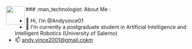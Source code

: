 <div >

  <img align="left" src="https://www.1law.com/wp-content/uploads/2016/08/docubot.gif" height = 50/>

</div>
### :man_technologist: About Me :


- 👋 Hi, I’m @Andyvince01
- 🌱 I'm currently a postgraduate student in Artificial Intelligence and Intelligent Robotics (University of Salerno)
- 📫 andy.vince2001@gmail.cokm


